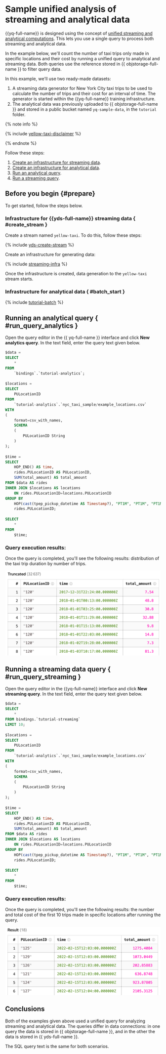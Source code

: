 # Sample unified analysis of streaming and analytical data

{{yq-full-name}} is designed using the concept of [unified streaming and analytical computations](../concepts/unified-processing.md). This lets you use a single query to process both streaming and analytical data.

In the example below, we'll count the number of taxi trips only made in specific locations and their cost by running a unified query to analytical and streaming data. Both queries use the reference stored in {{ objstorage-full-name }} to filter query data.

In this example, we'll use two ready-made datasets:
1. A streaming data generator for New York City taxi trips to be used to calculate the number of trips and their cost for an interval of time. The generator is started within the {{yq-full-name}} training infrastructure.
1. The analytical data was previously uploaded to {{ objstorage-full-name }} and stored in a public bucket named `yq-sample-data`, in the `tutorial` folder.

{% note info %}

{% include [yellow-taxi-disclaimer](../_includes/yellow-taxi-disclaimer.md) %}

{% endnote %}

Follow these steps:
1. [Create an infrastructure for streaming data](#generator_start).
1. [Create an infrastructure for analytical data](#batch_start).
1. [Run an analytical query](#run_query_analytics).
1. [Run a streaming query](#run_query_streaming).


## Before you begin {#prepare}
To get started, follow the steps below.

### Infrastructure for {{yds-full-name}} streaming data { #create_stream }

Create a stream named `yellow-taxi`. To do this, follow these steps:

{% include [yds-create-stream](../../_includes/data-streams/create-stream-via-console.md) %}

Create an infrastructure for generating data:

{% include [streaming-infra](../_includes/create-tutorial-streaming-infra.md) %}

Once the infrastructure is created, data generation to the `yellow-taxi` stream starts.

### Infrastructure for analytical data { #batch_start }

{% include [tutorial-batch](../_includes/create-tutorial-batch-infra.md) %}


## Running an analytical query { #run_query_analytics }

Open the query editor in the {{ yq-full-name }} interface and click **New analytics query**. In the text field, enter the query text given below.

```sql
$data =
SELECT
    *
FROM
    `bindings`.`tutorial-analytics`;

$locations =
SELECT
    PULocationID
FROM
    `tutorial-analytics`.`nyc_taxi_sample/example_locations.csv`
WITH
(
    format=csv_with_names,
    SCHEMA
    (
        PULocationID String
    )
);

$time =
SELECT
    HOP_END() AS time,
    rides.PULocationID AS PULocationID,
    SUM(total_amount) AS total_amount    
FROM $data AS rides
INNER JOIN $locations AS locations
    ON rides.PULocationID=locations.PULocationID
GROUP BY
    HOP(cast(tpep_pickup_datetime AS Timestamp?), "PT1M", "PT1M", "PT1M"),
    rides.PULocationID;

SELECT
    *
FROM
    $time;
```

### Query execution results:
Once the query is completed, you'll see the following results: distribution of the taxi trip duration by number of trips.

![rides-info](../_assets/unified-analytics-example.png)

## Running a streaming data query { #run_query_streaming }

Open the query editor in the {{yq-full-name}} interface and click **New streaming query**. In the text field, enter the query text given below.

```sql
$data =
SELECT
    *
FROM bindings.`tutorial-streaming`
LIMIT 10;

$locations =
SELECT
    PULocationID
FROM
    `tutorial-analytics`.`nyc_taxi_sample/example_locations.csv`
WITH
(
    format=csv_with_names,
    SCHEMA
    (
        PULocationID String
    )
);

$time =
SELECT
    HOP_END() AS time,
    rides.PULocationID AS PULocationID,
    SUM(total_amount) AS total_amount    
FROM $data AS rides
INNER JOIN $locations AS locations
    ON rides.PULocationID=locations.PULocationID
GROUP BY
    HOP(cast(tpep_pickup_datetime AS Timestamp?), "PT1M", "PT1M", "PT1M"),
    rides.PULocationID;

SELECT
    *
FROM
    $time;
```

### Query execution results:
Once the query is completed, you'll see the following results: the number and total cost of the first 10 trips made in specific locations after running the query.

![unified-streaming-example](../_assets/unified-streaming-example.png)

## Conclusions

Both of the examples given above used a unified query for analyzing streaming and analytical data. The queries differ in data connections: in one query the data is stored in {{ objstorage-full-name }}, and in the other the data is stored in {{ yds-full-name }}.

The SQL query text is the same for both scenarios.